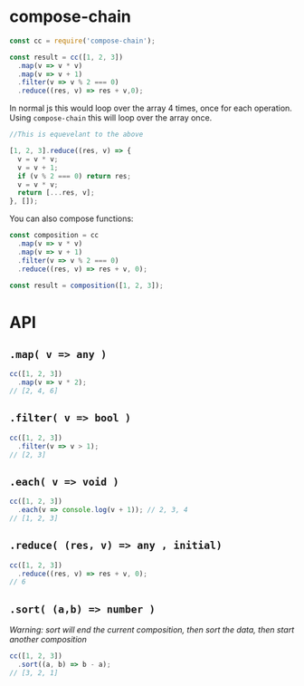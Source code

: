 # compose-chain

```js
const cc = require('compose-chain');

const result = cc([1, 2, 3])
  .map(v => v * v)
  .map(v => v + 1)
  .filter(v => v % 2 === 0)
  .reduce((res, v) => res + v,0);
```
In normal js this would loop over the array 4 times, once for each operation.
Using `compose-chain` this will loop over the array once.

```js
//This is equevelant to the above

[1, 2, 3].reduce((res, v) => {
  v = v * v;
  v = v + 1;
  if (v % 2 === 0) return res;
  v = v * v;
  return [...res, v];
}, []);
```

You can also compose functions:

```js
const composition = cc
  .map(v => v * v)
  .map(v => v + 1)
  .filter(v => v % 2 === 0)
  .reduce((res, v) => res + v, 0);
  
const result = composition([1, 2, 3]);
```

# API

## `.map( v => any )`

```js
cc([1, 2, 3])
  .map(v => v * 2);
// [2, 4, 6]
```

## `.filter( v => bool )`

```js
cc([1, 2, 3])
  .filter(v => v > 1);
// [2, 3]
```

## `.each( v => void )`

```js
cc([1, 2, 3])
  .each(v => console.log(v + 1)); // 2, 3, 4
// [1, 2, 3]
```

## `.reduce( (res, v) => any , initial)`

```js
cc([1, 2, 3])
  .reduce((res, v) => res + v, 0);
// 6
```

## `.sort( (a,b) => number )`
_Warning: sort will end the current composition, then sort the data, then start another composition_ 

```js
cc([1, 2, 3])
  .sort((a, b) => b - a);
// [3, 2, 1]
```
